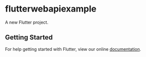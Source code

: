 # flutterwebapiexample

A new Flutter project.

## Getting Started

For help getting started with Flutter, view our online
[documentation](https://flutter.io/).
